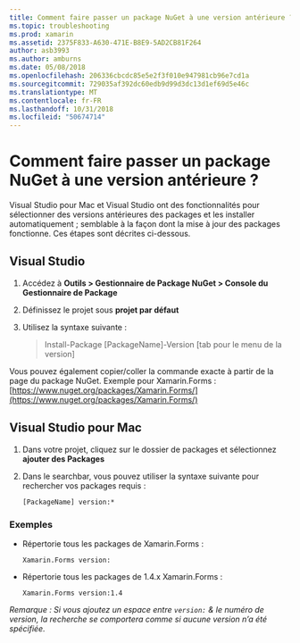 ```yaml
---
title: Comment faire passer un package NuGet à une version antérieure ?
ms.topic: troubleshooting
ms.prod: xamarin
ms.assetid: 2375F833-A630-471E-B8E9-5AD2CB81F264
author: asb3993
ms.author: amburns
ms.date: 05/08/2018
ms.openlocfilehash: 206336cbcdc85e5e2f3f010e947981cb96e7cd1a
ms.sourcegitcommit: 729035af392dc60edb9d99d3dc13d1ef69d5e46c
ms.translationtype: MT
ms.contentlocale: fr-FR
ms.lasthandoff: 10/31/2018
ms.locfileid: "50674714"
---
```

# <a name="how-do-i-downgrade-a-nuget-package"></a>Comment faire passer un package NuGet à une version antérieure ?

Visual Studio pour Mac et Visual Studio ont des fonctionnalités pour sélectionner des versions antérieures des packages et les installer automatiquement ; semblable à la façon dont la mise à jour des packages fonctionne. Ces étapes sont décrites ci-dessous.

## <a name="visual-studio"></a>Visual Studio

1. Accédez à **Outils > Gestionnaire de Package NuGet > Console du Gestionnaire de Package**
2. Définissez le projet sous **projet par défaut**
3. Utilisez la syntaxe suivante :

    > Install-Package [PackageName]-Version [tab pour le menu de la version]

Vous pouvez également copier/coller la commande exacte à partir de la page du package NuGet. Exemple pour Xamarin.Forms : [https://www.nuget.org/packages/Xamarin.Forms/](https://www.nuget.org/packages/Xamarin.Forms/)

## <a name="visual-studio-for-mac"></a>Visual Studio pour Mac

1. Dans votre projet, cliquez sur le dossier de packages et sélectionnez **ajouter des Packages**
2. Dans le searchbar, vous pouvez utiliser la syntaxe suivante pour rechercher vos packages requis :

    `[PackageName] version:*`

### <a name="examples"></a>Exemples 
- Répertorie tous les packages de Xamarin.Forms : 

    `Xamarin.Forms version:`

- Répertorie tous les packages de 1.4.x Xamarin.Forms : 

    `Xamarin.Forms version:1.4`

*Remarque : Si vous ajoutez un espace entre `version:` & le numéro de version, la recherche se comportera comme si aucune version n’a été spécifiée.*
